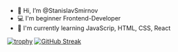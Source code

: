 - 👋 Hi, I’m @StanislavSmirnov
- 💻 I'm beginner Frontend-Developer
- 📖 I'm currently learning JavaScrip, HTML, CSS, React

[![trophy](https://github-profile-trophy.vercel.app/?username=StanislavSmirnovv&theme=onedark)](https://github.com/ryo-ma/github-profile-trophy)
[![GitHub Streak](http://github-readme-streak-stats.herokuapp.com?user=StanislavSmirnovv&theme=dark&hide_border=true&date_format=M%20j%5B%2C%20Y%5D)](https://git.io/streak-stats)
